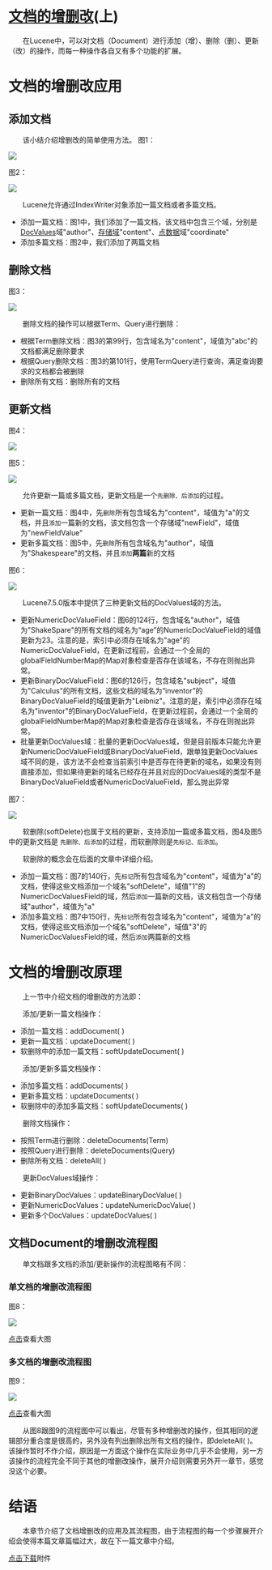# [文档的增删改](https://www.amazingkoala.com.cn/Lucene/Index/)(上)

&emsp;&emsp;在Lucene中，可以对文档（Document）进行添加（增）、删除（删）、更新（改）的操作，而每一种操作各自又有多个功能的扩展。

# 文档的增删改应用

## 添加文档
&emsp;&emsp;该小结介绍增删改的简单使用方法。
图1：

<img src="文档的增删改（上）-image/1.png">

图2：

<img src="文档的增删改（上）-image/2.png">

&emsp;&emsp;Lucene允许通过IndexWriter对象添加一篇文档或者多篇文档。
- 添加一篇文档：图1中，我们添加了一篇文档，该文档中包含三个域，分别是[DocValues](https://www.amazingkoala.com.cn/Lucene/DocValues/)域"author"、[存储域](https://www.amazingkoala.com.cn/Lucene/suoyinwenjian/2019/0301/38.html)"content"、[点数据](https://www.amazingkoala.com.cn/Lucene/suoyinwenjian/2019/0424/53.html)域"coordinate"
- 添加多篇文档：图2中，我们添加了两篇文档

## 删除文档

图3：

<img src="文档的增删改（上）-image/3.png">

&emsp;&emsp;删除文档的操作可以根据Term、Query进行删除：

- 根据Term删除文档：图3的第99行，包含域名为"content"，域值为"abc"的文档都满足删除要求
- 根据Query删除文档：图3的第101行，使用TermQuery进行查询，满足查询要求的文档都会被删除
- 删除所有文档：删除所有的文档

## 更新文档

图4：

<img src="文档的增删改（上）-image/4.png">

图5：

<img src="文档的增删改（上）-image/5.png">

&emsp;&emsp;允许更新一篇或多篇文档，更新文档是一个`先删除、后添加`的过程。

- 更新一篇文档：图4中，先`删除`所有包含域名为"content"，域值为"a"的文档，并且`添加`一篇新的文档，该文档包含一个存储域"newField"，域值为"newFieldValue"
- 更新多篇文档：图5中，先`删除`所有包含域名为"author"，域值为"Shakespeare"的文档，并且`添加`**两篇**新的文档

图6：

<img src="文档的增删改（上）-image/6.png">

&emsp;&emsp;Lucene7.5.0版本中提供了三种更新文档的DocValues域的方法。

- 更新NumericDocValueField：图6的124行，包含域名"author"，域值为"ShakeSpare"的所有文档的域名为“age”的NumericDocValueField的域值更新为23。注意的是，索引中必须存在域名为"age"的NumericDocValueField，在更新过程前，会通过一个全局的globalFieldNumberMap的Map对象检查是否存在该域名，不存在则抛出异常。
- 更新BinaryDocValueField：图6的126行，包含域名"subject"，域值为"Calculus"的所有文档，这些文档的域名为“inventor”的BinaryDocValueField的域值更新为"Leibniz"。注意的是，索引中必须存在域名为"inventor"的BinaryDocValueField，在更新过程前，会通过一个全局的globalFieldNumberMap的Map对象检查是否存在该域名，不存在则抛出异常。
- 批量更新DocValues域：批量的更新DocValues域，但是目前版本只能允许更新NumericDocValueField或BinaryDocValueField，跟单独更新DocValues域不同的是，该方法不会检查当前索引中是否存在待更新的域名，如果没有则直接添加，但如果待更新的域名已经存在并且对应的DocValues域的类型不是BinaryDocValueField或者NumericDocValueField，那么抛出异常

图7：

<img src="文档的增删改（上）-image/7.png">

&emsp;&emsp;软删除(softDelete)也属于文档的更新，支持添加一篇或多篇文档，图4及图5中的更新文档是 `先删除、后添加`的过程，而软删除则是`先标记、后添加`。

&emsp;&emsp;软删除的概念会在后面的文章中详细介绍。

- 添加一篇文档：图7的140行，先`标记`所有包含域名为"content"，域值为"a"的文档，使得这些文档添加一个域名"softDelete"，域值"1"的NumericDocValuesField的域，然后`添加`一篇新的文档，该文档包含一个存储域"author"，域值为"a"
- 添加多篇文档：图7中150行，先`标记`所有包含域名为"content"，域值为"a"的文档，使得这些文档添加一个域名"softDelete"，域值"3"的NumericDocValuesField的域，然后`添加`两篇新的文档

# 文档的增删改原理

&emsp;&emsp;上一节中介绍文档的增删改的方法即：

&emsp;&emsp;添加/更新一篇文档操作：

- 添加一篇文档：addDocument( )
- 更新一篇文档：updateDocument( )
- 软删除中的添加一篇文档：softUpdateDocument( )

&emsp;&emsp;添加/更新多篇文档操作：

- 添加多篇文档：addDocuments( )
- 更新多篇文档：updateDocuments( )
- 软删除中的添加多篇文档：softUpdateDocuments( )

&emsp;&emsp;删除文档操作：

- 按照Term进行删除：deleteDocuments(Term)
- 按照Query进行删除：deleteDocuments(Query)
- 删除所有文档：deleteAll( )

&emsp;&emsp;更新DocValues域操作：

- 更新BinaryDocValues：updateBinaryDocValue( )
- 更新NumericDocValues：updateNumericDocValue( )
- 更新多个DocValues：updateDocValues( )

## 文档Document的增删改流程图

&emsp;&emsp;单文档跟多文档的添加/更新操作的流程图略有不同：

### 单文档的增删改流程图

图8：

<img src="文档的增删改（上）-image/8.png">

[点击](http://www.amazingkoala.com.cn/uploads/lucene/index/%E6%96%87%E6%A1%A3%E7%9A%84%E5%A2%9E%E5%88%A0%E6%94%B9/%E6%96%87%E6%A1%A3%E7%9A%84%E5%A2%9E%E5%88%A0%E6%94%B9%EF%BC%88%E4%B8%8A%EF%BC%89/%E5%8D%95%E6%96%87%E6%A1%A3%E6%93%8D%E4%BD%9C.html)查看大图

### 多文档的增删改流程图

图9：

<img src="文档的增删改（上）-image/9.png">

[点击](http://www.amazingkoala.com.cn/uploads/lucene/index/%E6%96%87%E6%A1%A3%E7%9A%84%E5%A2%9E%E5%88%A0%E6%94%B9/%E6%96%87%E6%A1%A3%E7%9A%84%E5%A2%9E%E5%88%A0%E6%94%B9%EF%BC%88%E4%B8%8A%EF%BC%89/%E5%A4%9A%E6%96%87%E6%A1%A3%E6%93%8D%E4%BD%9C.html)查看大图

&emsp;&emsp;从图8跟图9的流程图中可以看出，尽管有多种增删改的操作，但其相同的逻辑部分重合度是很高的，另外没有列出删除出所有文档的操作，即deleteAll( )。该操作暂时不作介绍，原因是一方面这个操作在实际业务中几乎不会使用，另一方该操作的流程完全不同于其他的增删改操作，展开介绍则需要另外开一章节，感觉没这个必要。

# 结语

&emsp;&emsp;本章节介绍了文档增删改的应用及其流程图，由于流程图的每一个步骤展开介绍会使得本篇文章篇幅过大，故在下一篇文章中介绍。

[点击下载](http://www.amazingkoala.com.cn/attachment/Lucene/Index/%E6%96%87%E6%A1%A3%E7%9A%84%E5%A2%9E%E5%88%A0%E6%94%B9/%E6%96%87%E6%A1%A3%E7%9A%84%E5%A2%9E%E5%88%A0%E6%94%B9%EF%BC%88%E4%B8%8A%EF%BC%89/%E6%96%87%E6%A1%A3%E7%9A%84%E5%A2%9E%E5%88%A0%E6%94%B9%EF%BC%88%E4%B8%8A%EF%BC%89.zip)附件








